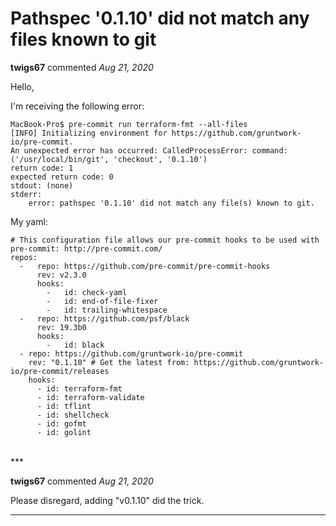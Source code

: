 # Pathspec '0.1.10' did not match any files known to git

**twigs67** commented *Aug 21, 2020*

Hello,

I'm receiving the following error: 

```
MacBook-Pro$ pre-commit run terraform-fmt --all-files
[INFO] Initializing environment for https://github.com/gruntwork-io/pre-commit.
An unexpected error has occurred: CalledProcessError: command: ('/usr/local/bin/git', 'checkout', '0.1.10')
return code: 1
expected return code: 0
stdout: (none)
stderr:
    error: pathspec '0.1.10' did not match any file(s) known to git.
```

My yaml:
```
# This configuration file allows our pre-commit hooks to be used with pre-commit: http://pre-commit.com/
repos:
  -   repo: https://github.com/pre-commit/pre-commit-hooks
      rev: v2.3.0
      hooks:
        -   id: check-yaml
        -   id: end-of-file-fixer
        -   id: trailing-whitespace
  -   repo: https://github.com/psf/black
      rev: 19.3b0
      hooks:
        -   id: black
  - repo: https://github.com/gruntwork-io/pre-commit
    rev: "0.1.10" # Get the latest from: https://github.com/gruntwork-io/pre-commit/releases
    hooks:
      - id: terraform-fmt
      - id: terraform-validate
      - id: tflint
      - id: shellcheck
      - id: gofmt
      - id: golint

```
<br />
***


**twigs67** commented *Aug 21, 2020*

Please disregard, adding "v0.1.10" did the trick.
***

